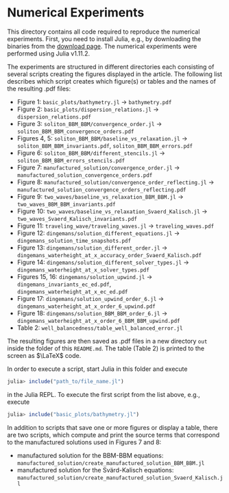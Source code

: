 # Numerical Experiments

This directory contains all code required to reproduce the numerical
experiments. First, you need to install Julia, e.g., by downloading
the binaries from the [download page](https://julialang.org/downloads/).
The numerical experiments were performed using Julia v1.11.2.

The experiments are structured in different directories each consisting of
several scripts creating the figures displayed in the article. The following
list describes which script creates which figure(s) or tables and the names
of the resulting .pdf files:

* Figure 1: `basic_plots/bathymetry.jl` &rarr; `bathymetry.pdf`
* Figure 2: `basic_plots/dispersion_relations.jl` &rarr; `dispersion_relations.pdf`
* Figure 3: `soliton_BBM_BBM/convergence_order.jl` &rarr; `soliton_BBM_BBM_convergence_orders.pdf`
* Figures 4, 5: `soliton_BBM_BBM/baseline_vs_relaxation.jl` &rarr; `soliton_BBM_BBM_invariants.pdf`, `soliton_BBM_BBM_errors.pdf`
* Figure 6: `soliton_BBM_BBM/different_stencils.jl` &rarr; `soliton_BBM_BBM_errors_stencils.pdf`
* Figure 7: `manufactured_solution/convergence_order.jl` &rarr; `manufactured_solution_convergence_orders.pdf`
* Figure 8: `manufactured_solution/convergence_order_reflecting.jl` &rarr; `manufactured_solution_convergence_orders_reflecting.pdf`
* Figure 9: `two_waves/baseline_vs_relaxation_BBM_BBM.jl` &rarr; `two_waves_BBM_BBM_invariants.pdf`
* Figure 10: `two_waves/baseline_vs_relaxation_Svaerd_Kalisch.jl` &rarr; `two_waves_Svaerd_Kalisch_invariants.pdf`
* Figure 11: `traveling_wave/traveling_waves.jl` &rarr; `traveling_waves.pdf`
* Figure 12: `dingemans/solution_different_equations.jl` &rarr; `dingemans_solution_time_snapshots.pdf`
* Figure 13: `dingemans/solution_different_order.jl` &rarr; `dingemans_waterheight_at_x_accuracy_order_Svaerd_Kalisch.pdf`
* Figure 14: `dingemans/solution_different_solver_types.jl` &rarr; `dingemans_waterheight_at_x_solver_types.pdf`
* Figures 15, 16: `dingemans/solution_upwind.jl` &rarr; `dingemans_invariants_ec_ed.pdf`, `dingemans_waterheight_at_x_ec_ed.pdf`
* Figure 17: `dingemans/solution_upwind_order_6.jl` &rarr; `dingemans_waterheight_at_x_order_6_upwind.pdf`
* Figure 18: `dingemans/solution_BBM_BBM_order_6.jl` &rarr; `dingemans_waterheight_at_x_order_6_BBM_BBM_upwind.pdf`
* Table 2: `well_balancedness/table_well_balanced_error.jl`

The resulting figures are then saved as .pdf files in a new directory `out`
inside the folder of this `README.md`. The table (Table 2) is printed to the screen as $\LaTeX$ code.

In order to execute a script, start Julia in this folder and execute

```julia
julia> include("path_to/file_name.jl")
```

in the Julia REPL. To execute the first script from the list above, e.g.,
execute

```julia
julia> include("basic_plots/bathymetry.jl")
```

In addition to scripts that save one or more figures or display a table, there are two scripts,
which compute and print the source terms that correspond to the manufactured
solutions used in Figures 7 and 8:

* manufactured solution for the BBM-BBM equations: `manufactured_solution/create_manufactured_solution_BBM_BBM.jl`
* manufactured solution for the Svärd-Kalisch equations: `manufactured_solution/create_manufactured_solution_Svaerd_Kalisch.jl`
